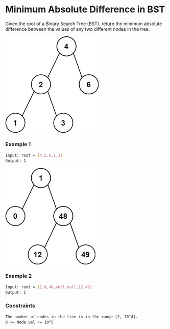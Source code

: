 # Minimum Absolute Difference in BST

Given the root of a Binary Search Tree (BST), return the minimum absolute difference between the values of any two different nodes in the tree.

[![bst1](bst1.jpg)]()
### Example 1
```sh
Input: root = [4,2,6,1,3]
Output: 1
```

[![bst2](bst2.jpg)]()
### Example 2
```sh
Input: root = [1,0,48,null,null,12,49]
Output: 1
```

### Constraints
```sh
The number of nodes in the tree is in the range [2, 10^4].
0 <= Node.val <= 10^5
```
